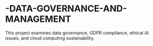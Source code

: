 # -DATA-GOVERNANCE-AND-MANAGEMENT
This project examines data governance, GDPR compliance, ethical AI issues, and cloud computing sustainability.
